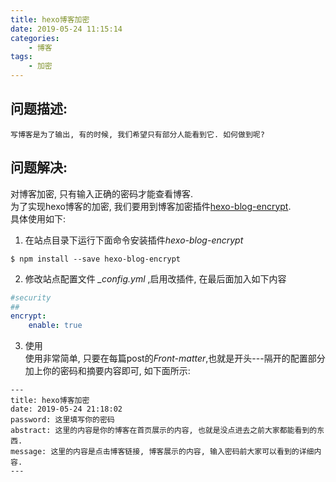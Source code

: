 ```yaml
---
title: hexo博客加密
date: 2019-05-24 11:15:14
categories:
    - 博客
tags:
    - 加密
---
```

## 问题描述:
    写博客是为了输出, 有的时候, 我们希望只有部分人能看到它. 如何做到呢?
## 问题解决:
对博客加密, 只有输入正确的密码才能查看博客.  
为了实现hexo博客的加密, 我们要用到博客加密插件[hexo-blog-encrypt](https://github.com/MikeCoder/hexo-blog-encrypt).  
具体使用如下:    
1. 在站点目录下运行下面命令安装插件*hexo-blog-encrypt*  

```
$ npm install --save hexo-blog-encrypt
```

2. 修改站点配置文件 *_config.yml* ,启用改插件, 在最后面加入如下内容  

```yml hexo/_config.yml
#security  
##  
encrypt:  
    enable: true   
```

3. 使用  
使用非常简单, 只要在每篇post的*Front-matter*,也就是开头---隔开的配置部分加上你的密码和摘要内容即可, 如下面所示:   


```
---  
title: hexo博客加密  
date: 2019-05-24 21:18:02  
password: 这里填写你的密码  
abstract: 这里的内容是你的博客在首页展示的内容, 也就是没点进去之前大家都能看到的东西.  
message: 这里的内容是点击博客链接, 博客展示的内容, 输入密码前大家可以看到的详细内容.  
---    
```
